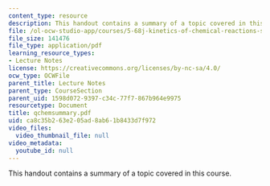 ```yaml
---
content_type: resource
description: This handout contains a summary of a topic covered in this course.
file: /ol-ocw-studio-app/courses/5-68j-kinetics-of-chemical-reactions-spring-2003/ca8c35b263e205ad8ab61b8433d7f972_qchemsummary.pdf
file_size: 141476
file_type: application/pdf
learning_resource_types:
- Lecture Notes
license: https://creativecommons.org/licenses/by-nc-sa/4.0/
ocw_type: OCWFile
parent_title: Lecture Notes
parent_type: CourseSection
parent_uid: 1598d072-9397-c34c-77f7-867b964e9975
resourcetype: Document
title: qchemsummary.pdf
uid: ca8c35b2-63e2-05ad-8ab6-1b8433d7f972
video_files:
  video_thumbnail_file: null
video_metadata:
  youtube_id: null
---
```

This handout contains a summary of a topic covered in this course.